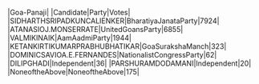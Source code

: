  
|Goa-Panaji|
|Candidate|Party|Votes|
|SIDHARTHSRIPADKUNCALIENKER|BharatiyaJanataParty|7924|
|ATANASIOJ.MONSERRATE|UnitedGoansParty|6855|
|VALMIKINAIK|AamAadmiParty|1944|
|KETANKIRTIKUMARPRABHUBHATIKAR|GoaSurakshaManch|323|
|DOMINICSAVIOA.E.FERNANDES|NationalistCongressParty|62|
|DILIPGHADI|Independent|36|
|PARSHURAMDODAMANI|Independent|20|
|NoneoftheAbove|NoneoftheAbove|175|
